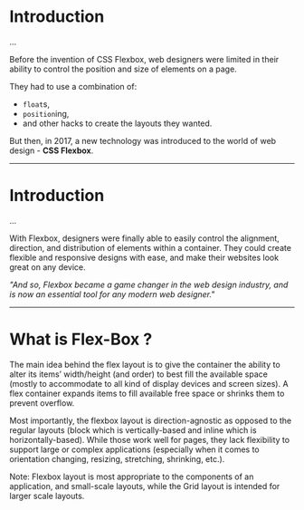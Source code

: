 # Introduction
...  

Before the invention of CSS Flexbox, web designers were limited in their ability to control the position and size of elements on a page.  

They had to use a combination of:
- `float`s,
- `position`ing,
- and other hacks to create the layouts they wanted.

 But then, in 2017, a new technology was introduced to the world of web design - <span class="blue">**CSS Flexbox**</span>.

---

# Introduction
...  

With Flexbox, designers were finally able to easily control the alignment, direction, and distribution of elements within a container. They could create flexible and responsive designs with ease, and make their websites look great on any device. 

_"And so, Flexbox became a game changer in the web design industry, and is now an essential tool for any modern web designer."_


---

# What is Flex-Box ?

The main idea behind the flex layout is to give the container the ability to alter its items’ width/height (and order) to best fill the available space (mostly to accommodate to all kind of display devices and screen sizes). A flex container expands items to fill available free space or shrinks them to prevent overflow.

Most importantly, the flexbox layout is direction-agnostic as opposed to the regular layouts (block which is vertically-based and inline which is horizontally-based). While those work well for pages, they lack flexibility to support large or complex applications (especially when it comes to orientation changing, resizing, stretching, shrinking, etc.).

Note: Flexbox layout is most appropriate to the components of an application, and small-scale layouts, while the Grid layout is intended for larger scale layouts.


<style>
  .slidev-layout h1 + p {
    opacity: 1;
  }
</style>
